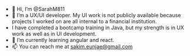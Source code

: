 - 👋 Hi, I’m @SarahM811
- 👀 I’m a UX/UI developer. My UI work is not publicly available because projects I worked on are all internal to a financial institution.
- I have completed a bootcamp training in Java, but my strength is in UX work as well as in UI development. 
- 🌱 I’m currently learning angular and react. 
- 📫 You can reach me at sakim.eunjae@gmail.com 

<!---
SarahM811/SarahM811 is a ✨ special ✨ repository because its `README.md` (this file) appears on your GitHub profile.
You can click the Preview link to take a look at your changes.
--->
